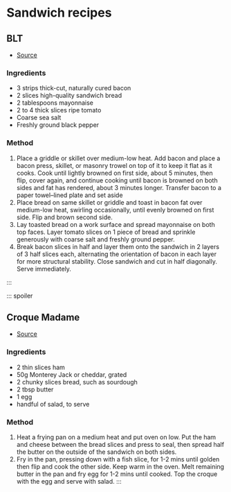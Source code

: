 
# Sandwich recipes

## BLT

- [Source](https://www.seriouseats.com/ultimate-blt-sandwich-bacon-lettuce-tomato-recipe)

### Ingredients
- 3 strips thick-cut, naturally cured bacon
- 2 slices high-quality sandwich bread
- 2 tablespoons mayonnaise
- 2 to 4 thick slices ripe tomato
- Coarse sea salt
- Freshly ground black pepper

### Method
1. Place a griddle or skillet over medium-low heat. Add bacon and place a bacon press, skillet, or masonry trowel on top of it to keep it flat as it cooks. Cook until lightly browned on first side, about 5 minutes, then flip, cover again, and continue cooking until bacon is browned on both sides and fat has rendered, about 3 minutes longer. Transfer bacon to a paper towel–lined plate and set aside
2. Place bread on same skillet or griddle and toast in bacon fat over medium-low heat, swirling occasionally, until evenly browned on first side. Flip and brown second side.
3. Lay toasted bread on a work surface and spread mayonnaise on both top faces. Layer tomato slices on 1 piece of bread and sprinkle generously with coarse salt and freshly ground pepper.
4. Break bacon slices in half and layer them onto the sandwich in 2 layers of 3 half slices each, alternating the orientation of bacon in each layer for more structural stability. Close sandwich and cut in half diagonally. Serve immediately.

:::

::: spoiler
## Croque Madame

- [Source](https://www.bbcgoodfood.com/recipes/croque-madame)

### Ingredients
- 2 thin slices ham
- 50g Monterey Jack or cheddar, grated
- 2 chunky slices bread, such as sourdough
- 2 tbsp butter
- 1 egg
- handful of salad, to serve

### Method
1. Heat a frying pan on a medium heat and put oven on low. Put the ham and cheese between the bread slices and press to seal, then spread half the butter on the outside of the sandwich on both sides.
2. Fry in the pan, pressing down with a fish slice, for 1-2 mins until golden then flip and cook the other side. Keep warm in the oven. Melt remaining butter in the pan and fry egg for 1-2 mins until cooked. Top the croque with the egg and serve with salad.
:::
